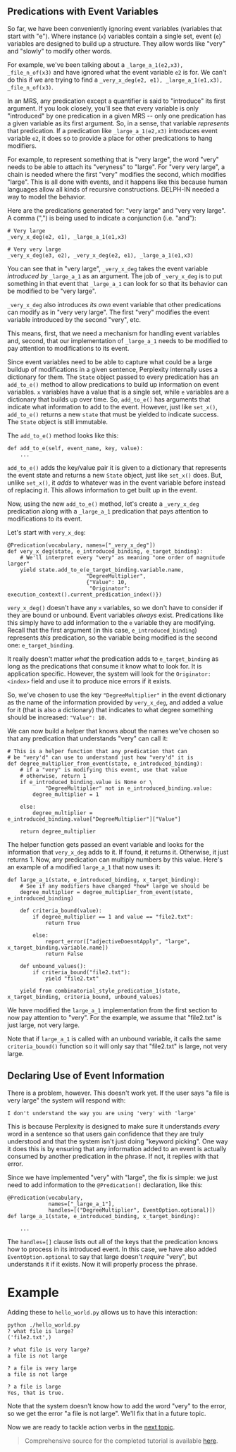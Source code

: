 ## Predications with Event Variables
So far, we have been conveniently ignoring event variables (variables that start with "e"). Where instance (`x`) variables contain a single set, event (`e`) variables are designed to build up a structure. They allow words like "very" and "slowly" to modify other words. 

For example, we've been talking about a `_large_a_1(e2,x3), _file_n_of(x3)` and have ignored what the event variable `e2` is for. We can't do this if we are trying to find a `_very_x_deg(e2, e1), _large_a_1(e1,x3), _file_n_of(x3)`.

In an MRS, any predication except a quantifier is said to "introduce" its first argument. If you look closely, you'll see that every variable is only "introduced" by one predication in a given MRS -- only one predication has a given variable as its first argument.  So, in a sense, that variable *represents* that predication.  If a predication like `_large_a_1(e2,x3)` introduces event variable `e2`, it does so to provide a place for other predications to hang modifiers.

For example, to represent something that is "very large", the word "very" needs to be able to attach its "veryness" to "large". For "very very large", a chain is needed where the first "very" modifies the second, which modifies "large". This is all done with events, and it happens like this because human languages allow all kinds of recursive constructions. DELPH-IN needed a way to model the behavior.

Here are the predications generated for: "very large" and "very very large". A comma (",") is being used to indicate a conjunction (i.e. "and"):

~~~
# Very large
_very_x_deg(e2, e1), _large_a_1(e1,x3)

# Very very large
_very_x_deg(e3, e2), _very_x_deg(e2, e1), _large_a_1(e1,x3)
~~~

You can see that in "very large", `_very_x_deg` takes the event variable *introduced by* `_large_a_1` as an argument. The job of `_very_x_deg` is to put something in that event that `_large_a_1` can look for so that its behavior can be modified to be "very large". 

`_very_x_deg` also introduces *its own* event variable that other predications can modify as in "very very large". The first "very" modifies the event variable introduced by the second "very", etc.

This means, first, that we need a mechanism for handling event variables and, second, that our implementation of `_large_a_1` needs to be modified to pay attention to modifications to its event.

Since event variables need to be able to capture what could be a large buildup of modifications in a given sentence, Perplexity internally uses a dictionary for them. The `State` object passed to every predication has an `add_to_e()` method to allow predications to build up information on event variables.  `x` variables have a value that is a single set, while `e` variables are a dictionary that builds up over time. So, `add_to_e()` has arguments that indicate what information to add to the event. However, just like `set_x()`,  `add_to_e()` returns a new `state` that must be yielded to indicate success. The `State` object is still immutable.

The `add_to_e()` method looks like this:

~~~
def add_to_e(self, event_name, key, value):
    ...
~~~
`add_to_e()` adds the key/value pair it is given to a dictionary that represents the event state and returns a new `State` object, just like `set_x()` does. But, unlike `set_x()`, it *adds* to whatever was in the event variable before instead of replacing it. This allows information to get built up in the event.

Now, using the new `add_to_e()` method, let's create a `_very_x_deg` predication along with a `_large_a_1` predication that pays attention to modifications to its event.

Let's start with `very_x_deg`:
~~~
@Predication(vocabulary, names=["_very_x_deg"])
def very_x_deg(state, e_introduced_binding, e_target_binding):
    # We'll interpret every "very" as meaning "one order of magnitude larger"
    yield state.add_to_e(e_target_binding.variable.name, 
                         "DegreeMultiplier", 
                         {"Value": 10, 
                          "Originator": execution_context().current_predication_index()})
~~~
`very_x_deg()` doesn't have any `x` variables, so we don't have to consider if they are bound or unbound. Event variables *always* exist. Predications like this simply have to add information to the `e` variable they are modifying. Recall that the first argument (in this case, `e_introduced_binding`) represents *this* predication, so the variable being modified is the second one: `e_target_binding`.

It really doesn't matter *what* the predication adds to `e_target_binding` as long as the predications that consume it know what to look for. It is application specific. However, the system will look for the `Originator: <index>` field and use it to produce nice errors if it exists. 

So, we've chosen to use the key `"DegreeMultiplier"` in the event dictionary as the name of the information provided by `very_x_deg`, and added a value for it (that is also a dictionary) that indicates to what degree something should be increased: `"Value": 10`.

We can now build a helper that knows about the names we've chosen so that any predication that understands "very" can call it:

~~~
# This is a helper function that any predication that can
# be "very'd" can use to understand just how "very'd" it is
def degree_multiplier_from_event(state, e_introduced_binding):
    # if a "very" is modifying this event, use that value
    # otherwise, return 1
    if e_introduced_binding.value is None or \
            "DegreeMultiplier" not in e_introduced_binding.value:
        degree_multiplier = 1

    else:
        degree_multiplier = e_introduced_binding.value["DegreeMultiplier"]["Value"]

    return degree_multiplier
~~~

The helper function gets passed an event variable and looks for the information that `very_x_deg` adds to it. If found, it returns it. Otherwise, it just returns 1. Now, any predication can multiply numbers by this value.  Here's an example of a modified `large_a_1` that now uses it:

~~~
def large_a_1(state, e_introduced_binding, x_target_binding):
    # See if any modifiers have changed *how* large we should be
    degree_multiplier = degree_multiplier_from_event(state, e_introduced_binding)

    def criteria_bound(value):
        if degree_multiplier == 1 and value == "file2.txt":
            return True

        else:
            report_error(["adjectiveDoesntApply", "large", x_target_binding.variable.name])
            return False

    def unbound_values():
        if criteria_bound("file2.txt"):
            yield "file2.txt"

    yield from combinatorial_style_predication_1(state, x_target_binding, criteria_bound, unbound_values)
~~~
We have modified the `large_a_1` implementation from the first section to now pay attention to "very". For the example, we assume that "file2.txt" is just large, not very large.

Note that if `large_a_1` is called with an unbound variable, it calls the same `criteria_bound()` function so it will only say that "file2.txt" is large, not very large.

## Declaring Use of Event Information
There is a problem, however. This doesn't work yet. If the user says "a file is very large" the system will respond with:

~~~
I don't understand the way you are using 'very' with 'large'
~~~

This is because Perplexity is designed to make sure it understands *every* word in a sentence so that users gain confidence that they are truly understood and that the system isn't just doing "keyword picking". One way it does this is by ensuring that any information added to an event is actually consumed by another predication in the phrase. If not, it replies with that error.

Since we have implemented "very" with "large", the fix is simple: we just need to add information to the `@Predication()` declaration, like this:

~~~
@Predication(vocabulary, 
             names=["_large_a_1"], 
             handles=[("DegreeMultiplier", EventOption.optional)])
def large_a_1(state, e_introduced_binding, x_target_binding):

    ...
~~~

The `handles=[]` clause lists out all of the keys that the predication knows how to process in its introduced event. In this case, we have also added `EventOption.optional` to say that large doesn't *require* "very", but understands it if it exists. Now it will properly process the phrase.

# Example
Adding these to `hello_world.py` allows us to have this interaction:

~~~
python ./hello_world.py
? what file is large?
('file2.txt',)

? what file is very large?
a file is not large

? a file is very large
a file is not large

? a file is large
Yes, that is true.
~~~

Note that the system doesn't know how to add the word "very" to the error, so we get the error "a file is not large". We'll fix that in a future topic.

Now we are ready to tackle action verbs in the [next topic](pxHowTo070ActionVerbs).

> Comprehensive source for the completed tutorial is available [here](https://github.com/EricZinda/Perplexity).